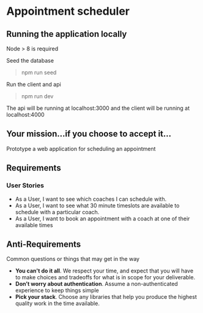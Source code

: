 # Appointment scheduler

## Running the application locally
Node > 8 is required

Seed the database
> npm run seed

Run the client and api
> npm run dev

The api will be running at localhost:3000 and the client will be running at localhost:4000

## Your mission...if you choose to accept it...

Prototype a web application for scheduling an appointment

## Requirements

### User Stories

- As a User, I want to see which coaches I can schedule with.
- As a User, I want to see what 30 minute timeslots are available to schedule with a particular
  coach.
- As a User, I want to book an appointment with a coach at one of their available times

## Anti-Requirements

Common questions or things that may get in the way

- **You can't do it all**. We respect your time, and expect that you will have to make choices and tradeoffs for what is in scope for your deliverable.
- **Don’t worry about authentication**. Assume a non-authenticated experience to keep things simple
- **Pick your stack**. Choose any libraries that help you produce the highest quality work in the time available.
